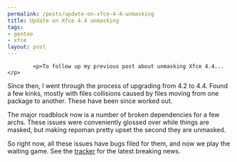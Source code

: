 ```yaml
--- 
permalink: /posts/update-on-xfce-4-4-unmasking
title: Update on Xfce 4.4 unmasking
tags: 
- gentoo
- xfce
layout: post
---
```


			<p>To follow up my previous post about unmasking Xfce 4.4...</p>

<p>Since then, I went through the process of upgrading from 4.2 to 4.4. Found a few kinks, mostly with files collisions caused by files moving from one package to another. These have been since worked out.</p>

<p>The major roadblock now is a number of broken dependencies for a few archs. These issues were conveniently glossed over while things are masked, but making repoman pretty upset the second they are unmasked.</p>

<p>So right now, all these issues have bugs filed for them, and now we play the waiting game. See the  <a href="https://bugs.gentoo.org/show_bug.cgi?id=163143">tracker</a> for the latest breaking news.</p>					